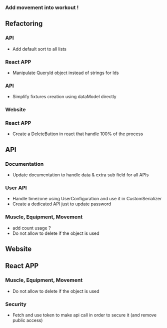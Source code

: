### Add movement into workout !

## Refactoring
### API
 * Add default sort to all lists
### React APP
 * Manipulate QueryId object instead of strings for Ids

### API
 * Simplify fixtures creation using dataModel directly
### Website
### React APP
* Create a DeleteButton in react that handle 100% of the process

## API
### Documentation
 * Update documentation to handle data & extra sub field for all APIs
### User API
 * Handle timezone using UserConfiguration and use it in CustomSerializer
 * Create a dedicated API just to update password
### Muscle, Equipment, Movement
 * add count usage ?
 * Do not allow to delete if the object is used

## Website

## React APP
### Muscle, Equipment, Movement
* Do not allow to delete if the object is used
### Security
 * Fetch and use token to make api call in order to secure it (and remove public access)